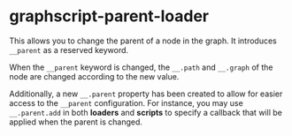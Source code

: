 # graphscript-parent-loader
This allows you to change the parent of a node in the graph. It introduces `__parent` as a reserved keyword.

When the `__parent` keyword is changed, the `__.path` and `__.graph` of the node are changed according to the new value.

Additionally, a new `__.parent` property has been created to allow for easier access to the `__parent` configuration. For instance, you may use `__.parent.add` in both **loaders** and **scripts** to specify a callback that will be applied when the parent is changed.